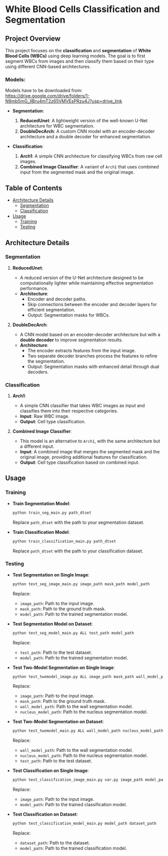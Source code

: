 # White Blood Cells Classification and Segmentation

## Project Overview
This project focuses on the **classification** and **segmentation** of **White Blood Cells (WBCs)** using deep learning models. The goal is to first segment WBCs from images and then classify them based on their type using different CNN-based architectures.

### Models:
Models have to be downloaded from: https://drive.google.com/drive/folders/1-N9mb5mG_IlBru4mT2z65VMVEsPRzu4J?usp=drive_link
- **Segmentation**:  
  1. **ReducedUnet**: A lightweight version of the well-known U-Net architecture for WBC segmentation.
  2. **DoubleDecArch**: A custom CNN model with an encoder-decoder architecture and a double decoder for enhanced segmentation.
  
- **Classification**:  
  1. **Arch1**: A simple CNN architecture for classifying WBCs from raw cell images.
  2. **Combined Image Classifier**: A variant of `Arch1` that uses combined input from the segmented mask and the original image.

## Table of Contents
- [Architecture Details](#architecture-details)
  - [Segmentation](#segmentation)
  - [Classification](#classification)
- [Usage](#usage)
  - [Training](#training)
  - [Testing](#testing)
## Architecture Details

### Segmentation
1. **ReducedUnet**:
   - A reduced version of the U-Net architecture designed to be computationally lighter while maintaining effective segmentation performance.
   - **Architecture**: 
     - Encoder and decoder paths.
     - Skip connections between the encoder and decoder layers for efficient segmentation.
     - Output: Segmentation masks for WBCs.

2. **DoubleDecArch**:
   - A CNN model based on an encoder-decoder architecture but with a **double decoder** to improve segmentation results.
   - **Architecture**: 
     - The encoder extracts features from the input image.
     - Two separate decoder branches process the features to refine the segmentation.
     - Output: Segmentation masks with enhanced detail through dual decoders.

### Classification
1. **Arch1**:
   - A simple CNN classifier that takes WBC images as input and classifies them into their respective categories.
   - **Input**: Raw WBC image.
   - **Output**: Cell type classification.

2. **Combined Image Classifier**:
   - This model is an alternative to `Arch1`, with the same architecture but a different input.
   - **Input**: A combined image that merges the segmented mask and the original image, providing additional features for classification.
   - **Output**: Cell type classification based on combined input.


## Usage

### Training
- **Train Segmentation Model**:
  ```bash
  python train_seg_main.py path_dtset
  ```
  Replace `path_dtset` with the path to your segmentation dataset.

- **Train Classification Model**:
  ```bash
  python train_classification_main.py path_dtset
  ```
  Replace `path_dtset` with the path to your classification dataset.

### Testing
- **Test Segmentation on Single Image**:
  ```bash
  python test_seg_image_main.py image_path mask_path model_path
  ```
  Replace:
  - `image_path`: Path to the input image.
  - `mask_path`: Path to the ground truth mask.
  - `model_path`: Path to the trained segmentation model.

- **Test Segmentation Model on Dataset**:
  ```bash
  python test_seg_model_main.py ALL test_path model_path
  ```
  Replace:
  - `test_path`: Path to the test dataset.
  - `model_path`: Path to the trained segmentation model.

- **Test Two-Model Segmentation on Single Image**:
  ```bash
  python test_twomodel_image.py ALL image_path mask_path wall_model_path nucleus_model_path
  ```
  Replace:
  - `image_path`: Path to the input image.
  - `mask_path`: Path to the ground truth mask.
  - `wall_model_path`: Path to the wall segmentation model.
  - `nucleus_model_path`: Path to the nucleus segmentation model.

- **Test Two-Model Segmentation on Dataset**:
  ```bash
  python test_twomodel_main.py ALL wall_model_path nucleus_model_path test_path
  ```
  Replace:
  - `wall_model_path`: Path to the wall segmentation model.
  - `nucleus_model_path`: Path to the nucleus segmentation model.
  - `test_path`: Path to the test dataset.

- **Test Classification on Single Image**:
  ```bash
  python test_classification_image_main.py var.py image_path model_path
  ```
  Replace:
  - `image_path`: Path to the input image.
  - `model_path`: Path to the trained classification model.

- **Test Classification on Dataset**:
  ```bash
  python test_classification_model_main.py model_path dataset_path
  ```
  Replace:
  - `dataset_path`: Path to the dataset.
  - `model_path`: Path to the trained classification model.
